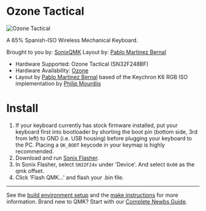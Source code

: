 # Ozone Tactical

![Ozone Tactical](https://www.ozonegaming.com/uploads/PRODUCTS/tactical/fotos/ozone_tactical_1.jpg)

A 65% Spanish-ISO Wireless Mechanical Keyboard.

Brought to you by: [SonixQMK](https://github.com/SonixQMK/qmk_firmware)
Layout by: [Pablo Martinez Bernal](https://github.com/elpekenin)

* Hardware Supported: Ozone Tactical (SN32F248BF)
* Hardware Availability: [Ozone](https://www.ozonegaming.com/es/product/tactical)
* Layout by [Pablo Martinez Bernal](https://github.com/elpekenin) based of the Keychron K6 RGB ISO implementation by [Philip Mourdjis](https://github.com/PhilipMourdjis)

# Install
1. If your keyboard currently has stock firmware installed, put your keyboard first into bootloader by shorting the boot pin (bottom side, 3rd from left) to GND (i.e. USB housing) before plugging your keyboard to the PC. Placing a `QK_BOOT` keycode in your keymap is highly recommended.
1. Download and run [Sonix Flasher](https://github.com/SonixQMK/sonix-flasher/releases/tag/v0.2.5).
1. In Sonix Flasher, select `SN32F24x` under 'Device'. And select `0x00` as the qmk offset.
1. Click 'Flash QMK...' and flash your .bin file. 

* * *

See the [build environment setup](https://docs.qmk.fm/#/getting_started_build_tools) and the [make instructions](https://docs.qmk.fm/#/getting_started_make_guide) for more information. Brand new to QMK? Start with our [Complete Newbs Guide](https://docs.qmk.fm/#/newbs).
